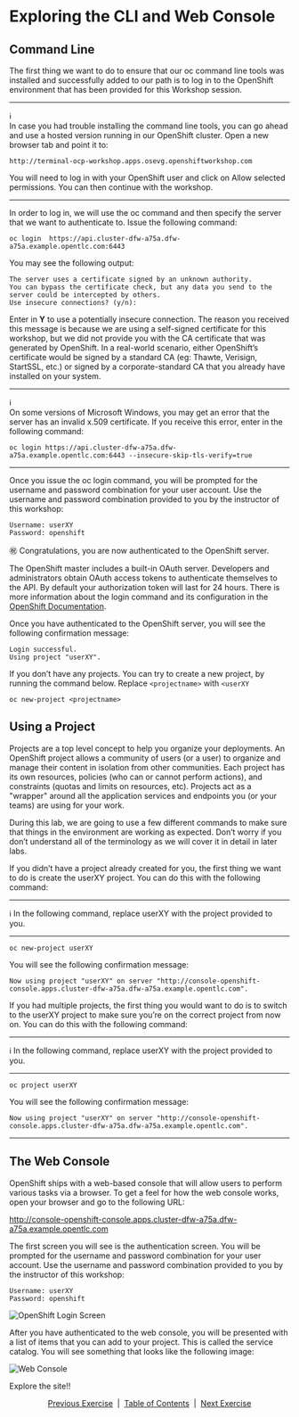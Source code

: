 # Exploring the CLI and Web Console  

## Command Line  

The first thing we want to do to ensure that our oc command line tools was installed and successfully added to our path is to log in to the OpenShift environment that has been provided for this Workshop session.
	
___
:information_source:  
In case you had trouble installing the command line tools, you can go ahead and use a hosted version running in our OpenShift cluster. Open a new browser tab and point it to:

```http://terminal-ocp-workshop.apps.osevg.openshiftworkshop.com```

You will need to log in with your OpenShift user and click on Allow selected permissions. You can then continue with the workshop.
___

In order to log in, we will use the oc command and then specify the server that we want to authenticate to. Issue the following command:

```
oc login  https://api.cluster-dfw-a75a.dfw-a75a.example.opentlc.com:6443
```

You may see the following output:

```
The server uses a certificate signed by an unknown authority.
You can bypass the certificate check, but any data you send to the server could be intercepted by others.
Use insecure connections? (y/n):
```

Enter in **Y** to use a potentially insecure connection. The reason you received this message is because we are using a self-signed certificate for this workshop, but we did not provide you with the CA certificate that was generated by OpenShift. In a real-world scenario, either OpenShift’s certificate would be signed by a standard CA (eg: Thawte, Verisign, StartSSL, etc.) or signed by a corporate-standard CA that you already have installed on your system.
	
___
:information_source:  
On some versions of Microsoft Windows, you may get an error that the server has an invalid x.509 certificate. If you receive this error, enter in the following command:  
```
oc login https://api.cluster-dfw-a75a.dfw-a75a.example.opentlc.com:6443 --insecure-skip-tls-verify=true
```
___  

Once you issue the oc login command, you will be prompted for the username and password combination for your user account. Use the username and password combination provided to you by the instructor of this workshop:

```
Username: userXY
Password: openshift
```

:congratulations: Congratulations, you are now authenticated to the OpenShift server.  

The OpenShift master includes a built-in OAuth server. Developers and administrators obtain OAuth access tokens to authenticate themselves to the API. By default your authorization token will last for 24 hours. There is more information about the login command and its configuration in the [OpenShift Documentation](https://docs.openshift.com/container-platform/4.4/welcome/index.htmlhttps://docs.openshift.com/container-platform/4.4/welcome/index.html).

Once you have authenticated to the OpenShift server, you will see the following confirmation message:

```
Login successful.
Using project "userXY".
```	

If you don’t have any projects. You can try to create a new project, by running the command below. Replace ```<projectname>``` with ```<userXY```  
```
oc new-project <projectname>
```


## Using a Project

Projects are a top level concept to help you organize your deployments. An OpenShift project allows a community of users (or a user) to organize and manage their content in isolation from other communities. Each project has its own resources, policies (who can or cannot perform actions), and constraints (quotas and limits on resources, etc). Projects act as a "wrapper" around all the application services and endpoints you (or your teams) are using for your work.

During this lab, we are going to use a few different commands to make sure that things in the environment are working as expected. Don’t worry if you don’t understand all of the terminology as we will cover it in detail in later labs.

If you didn’t have a project already created for you, the first thing we want to do is create the userXY project. You can do this with the following command:

___  
:information_source: In the following command, replace userXY with the project provided to you.
___  
```oc new-project userXY```

You will see the following confirmation message:

```
Now using project "userXY" on server "http://console-openshift-console.apps.cluster-dfw-a75a.dfw-a75a.example.opentlc.com".
```

If you had multiple projects, the first thing you would want to do is to switch to the userXY project to make sure you’re on the correct project from now on. You can do this with the following command:  
___  
:information_source: In the following command, replace userXY with the project provided to you.
___  
```
oc project userXY
```

You will see the following confirmation message:

```
Now using project "userXY" on server "http://console-openshift-console.apps.cluster-dfw-a75a.dfw-a75a.example.opentlc.com".
```
___  

## The Web Console

OpenShift ships with a web-based console that will allow users to perform various tasks via a browser. To get a feel for how the web console works, open your browser and go to the following URL:

http://console-openshift-console.apps.cluster-dfw-a75a.dfw-a75a.example.opentlc.com

The first screen you will see is the authentication screen. You will be prompted for the username and password combination for your user account. Use the username and password combination provided to you by the instructor of this workshop:

```
Username: userXY
Password: openshift
```

![OpenShift Login Screen](https://github.com/bhandaru/nationalparks-labs/blob/master/images/Login.png)

After you have authenticated to the web console, you will be presented with a list of items that you can add to your project. This is called the service catalog. You will see something that looks like the following image:

![Web Console](https://github.com/bhandaru/nationalparks-labs/blob/master/images/post-login.png)

Explore the site!!

<!--
Click on the userXY project on the right hand side of the screen. When you click on the userXY project, you will be taken to the project overview page which will list all of the routes, services, deployments, and pods that you have running as part of your project. There’s nothing there now, but that’s about to change.
Explore Project

When the provided cluster has metrics aggregation capabilities configured you might see an error in the web console (when the cluster uses self signed certificates):
Web Console

Click the link that says Open metrics URL, and accept the certificate.
Acept Certificates

We need to accept another self-signed certificate for OpenShift’s metrics aggregation. If we don’t, then the metrics will not display in the OpenShift UI.
Hawkular web

We will be using a mix of command line tooling and the web console for the labs. Get ready!
-->


<p align="center">
  <a href="/02%20-%20Installing%20Client.MD">Previous Exercise</a> &nbsp;|
  &nbsp;<a href="/README.md">Table of Contents</a> &nbsp;|
  &nbsp;<a href="/04%20-%20Application%20Architecture.MD">Next Exercise</a>
</p>
